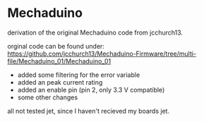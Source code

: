 # Mechaduino
derivation of the original Mechaduino code from jcchurch13.

orginal code can be found under: https://github.com/jcchurch13/Mechaduino-Firmware/tree/multi-file/Mechaduino_01/Mechaduino_01

- added some filtering for the error variable
- added an peak current rating
- added an enable pin (pin 2, only 3.3 V compatible)
- some other changes 

all not tested jet, since I haven't recieved my boards jet.
